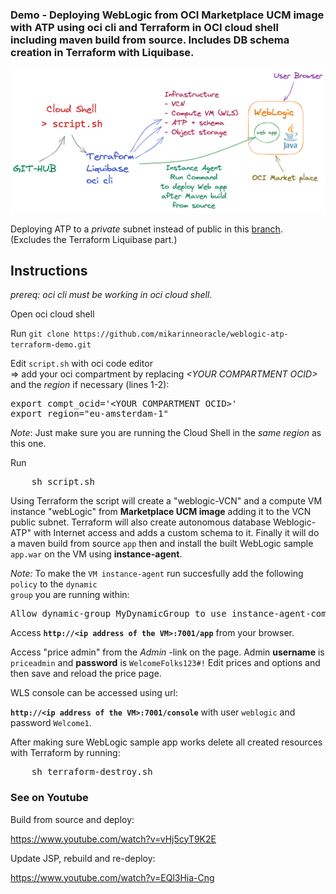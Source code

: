 ### Demo - Deploying WebLogic from OCI Marketplace UCM image with ATP using oci cli and Terraform in OCI cloud shell including maven build from source. Includes DB schema creation in Terraform with Liquibase.

<p>
<img src="wls_atp_tf.png" width="800" />
    
<p>
Deploying ATP to a <i>private</i> subnet instead of public in this <a href="https://github.com/mikarinneoracle/weblogic-atp-terraform-demo/tree/weblogic-with-ATP-in-private-subnet">branch</a>. (Excludes the Terraform Liquibase part.)
    
## Instructions

<i>prereq: oci cli must be working in oci cloud shell</i>.

<p>
Open oci cloud shell

<p>
Run <code>git clone https://github.com/mikarinneoracle/weblogic-atp-terraform-demo.git</code>

<p>
Edit <code>script.sh</code> with oci code editor<br>
    => add your oci compartment by replacing <i>&lt;YOUR COMPARTMENT OCID&gt;</i> and the <i>region</i> if necessary (lines 1-2):

<p>
<pre>
export compt_ocid='&lt;YOUR COMPARTMENT OCID&gt;'
export region="eu-amsterdam-1"
</pre>

<p>
<i>Note</i>: Just make sure you are running the Cloud Shell in the <i>same region</i> as this one.

<p>
Run 
<pre>
    sh script.sh
</pre>

<p>
Using Terraform the script will create a "weblogic-VCN" and a compute VM instance "webLogic" from <b>Marketplace UCM image</b> adding it to the VCN public subnet. Terraform will also create autonomous database Weblogic-ATP" with Internet access and adds a custom schema to it. Finally it will do a maven build from source <code>app</code> then and install the built WebLogic sample <code>app.war</code> on the VM using <b>instance-agent</b>.
    
<i>Note:</i> To make the <code>VM instance-agent</code> run succesfully add the following <code>policy</code> to
the <code>dynamic group</code> you are running within:
<pre>
Allow dynamic-group MyDynamicGroup to use instance-agent-command-execution-family in compartment &lt;YOUR COMPARTMENT&gt;
</pre>
    
<p>
Access <b><code>http://&lt;ip address of the VM&gt;:7001/app</code></b> from your browser.

<p>
Access "price admin" from the <i>Admin</i> -link on the page.
Admin <b>username</b> is <code>priceadmin</code> and <b>password</b> is <code>WelcomeFolks123#!</code>
Edit prices and options and then save and reload the price page.

<p>
WLS console can be accessed using url:

<p>
<b><code>http://&lt;ip address of the VM&gt;:7001/console</code></b> with user <code>weblogic</code> and password <code>Welcome1</code>.

<p>
After making sure WebLogic sample app works delete all created resources with Terraform by running:
<pre>
    sh terraform-destroy.sh
</pre>

### See on Youtube

Build from source and deploy:

<a href="https://www.youtube.com/watch?v=vHj5cyT9K2E">https://www.youtube.com/watch?v=vHj5cyT9K2E</a>

Update JSP, rebuild and re-deploy:

<a href="https://www.youtube.com/watch?v=EQl3Hia-Cng">https://www.youtube.com/watch?v=EQl3Hia-Cng</a>
